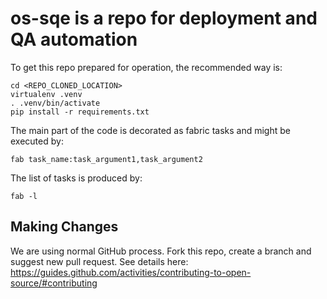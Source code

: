 os-sqe is a repo for deployment and QA automation
=============

To get this repo prepared for operation, the recommended way is:

    cd <REPO_CLONED_LOCATION>
    virtualenv .venv
    . .venv/bin/activate
    pip install -r requirements.txt

The main part of the code is decorated as fabric tasks and might be executed by:

    fab task_name:task_argument1,task_argument2

The list of tasks is produced by:

    fab -l


Making Changes
---------------

We are using normal GitHub process. Fork this repo, create a branch and suggest new pull request.
See details here: https://guides.github.com/activities/contributing-to-open-source/#contributing
